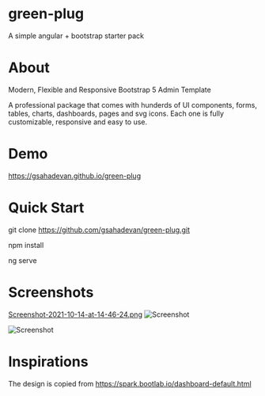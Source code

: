 # green-plug
A simple angular + bootstrap starter pack

# About

Modern, Flexible and Responsive Bootstrap 5 Admin Template

A professional package that comes with hunderds of UI components, forms, tables, charts, dashboards, pages and svg icons. Each one is fully customizable, responsive and easy to use.

# Demo

https://gsahadevan.github.io/green-plug

# Quick Start

git clone https://github.com/gsahadevan/green-plug.git

npm install

ng serve

# Screenshots
[Screenshot-2021-10-14-at-14-46-24.png](https://postimg.cc/ZWvxgBBK)
![Screenshot](https://postimg.cc/ZWvxgBBK "Green Plug")

![Screenshot](https://i.postimg.cc/gGPCBK5M/Screenshot-2021-10-14-at-14-46-24.png)

# Inspirations

The design is copied from https://spark.bootlab.io/dashboard-default.html
